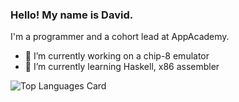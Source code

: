 ### Hello! My name is David.
I'm a programmer and a cohort lead at AppAcademy.

- 🔭 I’m currently working on a chip-8 emulator
- 🌱 I’m currently learning Haskell, x86 assembler

![Top Languages Card](https://github-readme-stats.vercel.app/api/top-langs/?username=9ziggy9&hide=css,html,cmake,mako&langs_count=8&layout=compact&exclude_repo=dotfiles_old,my_xmonad)

